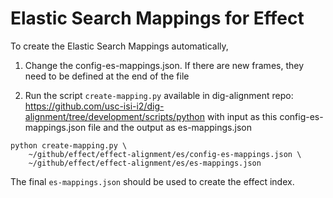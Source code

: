 # Elastic Search Mappings for Effect

To create the Elastic Search Mappings automatically,

1. Change the config-es-mappings.json. If there are new frames, they need to be defined at the end of the file

2. Run the script `create-mapping.py` available in dig-alignment repo: https://github.com/usc-isi-i2/dig-alignment/tree/development/scripts/python with input as this config-es-mappings.json file and the output as es-mappings.json
```
python create-mapping.py \
    ~/github/effect/effect-alignment/es/config-es-mappings.json \
    ~/github/effect/effect-alignment/es/es-mappings.json
```

The final `es-mappings.json` should be used to create the effect index.
